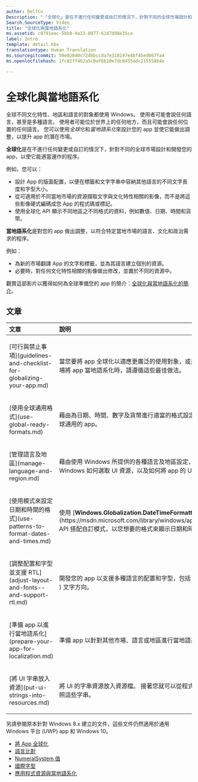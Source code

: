 ```yaml
---
author: DelfCo
Description: "「全球化」是在不進行任何變更或自訂的情況下，針對不同的全球市場設計和開發您的 app，以使它能適當運作的程序。"
Search.SourceType: Video
title: "全球化與當地語系化"
ms.assetid: c0791eec-5bb8-4a13-8977-61d7d98e35ce
label: Intro
template: detail.hbs
translationtype: Human Translation
ms.sourcegitcommit: 59e02840c72d8bccda7e318197e4bf45ed667fa4
ms.openlocfilehash: 1fc82ff462a5c0af6b10e7dc8455adc215558b4e

---
```


# 全球化與當地語系化




全球不同文化特性、地區和語言的對象都使用 Windows。 使用者可能會說任何語言，甚至是多種語言。 使用者可能位於世界上的任何地方，而且可能會說任何位置的任何語言。 您可以使用*全球化*和*當地語系化*來設計您的 app 並使它能做出調整，以提升 app 的潛在市場。

**全球化**是在不進行任何變更或自訂的情況下，針對不同的全球市場設計和開發您的 app，以使它能適當運作的程序。

例如，您可以：

-   設計 App 的版面配置，以便在標籤和文字字串中容納其他語言的不同文字長度和字型大小。
-   從可適用於不同當地市場的資源擷取文字與文化特性相關的影像，而不是將這些影像硬式編碼成您 App 的程式碼或標記。
-   使用全球化 API 顯示不同地區之不同格式的資料，例如數值、日期、時間和貨幣。

**當地語系化**是對您的 app 做出調整，以符合特定當地市場的語言、文化和政治需求的程序。

例如：

-   為新的市場翻譯 App 的文字和標籤，並為其語言建立個別的資源。
-   必要時，對任何文化特性相關的影像做出修改，並置於不同的資源中。

觀賞這部影片以獲得如何為全球準備您的 app 的簡介：[全球化與當地語系化的簡介](https://channel9.msdn.com/Blogs/One-Dev-Minute/Introduction-to-globalization-and-localization)。

## 文章
<table>
<colgroup>
<col width="50%" />
<col width="50%" />
</colgroup>
<thead>
<tr class="header">
<th align="left">文章</th>
<th align="left">說明</th>
</tr>
</thead>
<tbody>
<tr class="odd">
<td align="left"><p>[可行與禁止事項](guidelines-and-checklist-for-globalizing-your-app.md)</p></td>
<td align="left"><p>當您要將 app 全球化以適應更廣泛的使用對象，或是針對特定的市場將 app 當地語系化時，請遵循這些最佳做法。</p></td>
</tr>
<tr class="odd">
<td align="left"><p>[使用全球通用格式](use-global-ready-formats.md)</p></td>
<td align="left"><p>藉由為日期、時間、數字及貨幣進行適當的格式設定，即可開發全球通用的 app。</p></td>
</tr>
<tr class="even">
<td align="left"><p>[管理語言及地區](manage-language-and-region.md)</p></td>
<td align="left"><p>藉由使用 Windows 所提供的各種語言及地區設定，來控制 Windows 如何選取 UI 資源，以及如何將 app 的 UI 元素格式化。</p></td>
</tr>
<tr class="odd">
<td align="left"><p>[使用模式來設定日期和時間的格式](use-patterns-to-format-dates-and-times.md)</p></td>
<td align="left"><p>使用 [<strong>Windows.Globalization.DateTimeFormatting</strong>](https://msdn.microsoft.com/library/windows/apps/br206859) API 搭配自訂模式，以您想要的格式來顯示日期和時間。</p></td>
</tr>
<tr class="even">
<td align="left"><p>[調整配置和字型並支援 RTL](adjust-layout-and-fonts--and-support-rtl.md)</p></td>
<td align="left"><p>開發您的 app 以支援多種語言的配置和字型，包括 RTL (從右至左 ) 文字方向。</p></td>
</tr>
<tr class="odd">
<td align="left"><p>[準備 app 以進行當地語系化](prepare-your-app-for-localization.md)</p></td>
<td align="left"><p>準備 app 以針對其他市場、語言或地區進行當地語系化。</p></td>
</tr>
<tr class="even">
<td align="left"><p>[將 UI 字串放入資源](put-ui-strings-into-resources.md)</p></td>
<td align="left"><p>將 UI 的字串資源放入資源檔。 接著您就可以從程式碼或標記中參照這些字串。</p></td>
</tr>
</tbody>
</table>

 

另請參閱原本針對 Windows 8.x 建立的文件，這些文件仍然適用於通用 Windows 平台 (UWP) app 和 Windows 10。

-   [將 App 全球化](https://msdn.microsoft.com/library/windows/apps/xaml/hh965328)
-   [語言比對](https://msdn.microsoft.com/library/windows/apps/xaml/jj673578.aspx)
-   [NumeralSystem 值](https://msdn.microsoft.com/library/windows/apps/xaml/jj236471.aspx)
-   [國際字型](https://msdn.microsoft.com/library/windows/apps/xaml/dn263115.aspx)
-   [應用程式資源與當地語系化](https://msdn.microsoft.com/library/windows/apps/xaml/hh710212.aspx)

 

 






<!--HONumber=Jun16_HO4-->


